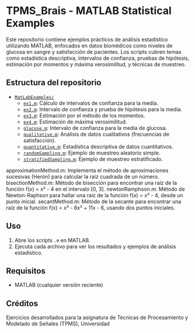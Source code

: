# TPMS_Brais - MATLAB Statistical Examples

Este repositorio contiene ejemplos prácticos de análisis estadístico utilizando MATLAB, enfocados en datos biomédicos como niveles de glucosa en sangre y satisfacción de pacientes. Los scripts cubren temas como estadística descriptiva, intervalos de confianza, pruebas de hipótesis, estimación por momentos y máxima verosimilitud, y técnicas de muestreo.

## Estructura del repositorio

- [`MatLabExamples/`](TPMS_Brais/MatLabExamples)
  - [`ex1.m`](TPMS_Brais/MatLabExamples/ex1.m): Cálculo de intervalos de confianza para la media.
  - [`ex2.m`](TPMS_Brais/MatLabExamples/ex2.m): Intervalo de confianza y prueba de hipótesis para la media.
  - [`ex3.m`](TPMS_Brais/MatLabExamples/ex3.m): Estimación por el método de los momentos.
  - [`ex4.m`](TPMS_Brais/MatLabExamples/ex4.m): Estimación de máxima verosimilitud.
  - [`glucose.m`](TPMS_Brais/MatLabExamples/glucose.m): Intervalo de confianza para la media de glucosa.
  - [`qualitative.m`](TPMS_Brais/MatLabExamples/qualitative.m): Análisis de datos cualitativos (frecuencias de satisfacción).
  - [`quantitative.m`](TPMS_Brais/MatLabExamples/quantitative.m): Estadística descriptiva de datos cuantitativos.
  - [`randomSampling.m`](TPMS_Brais/MatLabExamples/randomSampling.m): Ejemplo de muestreo aleatorio simple.
  - [`stratifiedSampling.m`](TPMS_Brais/MatLabExamples/stratifiedSampling.m): Ejemplo de muestreo estratificado.

approximationMethod.m: Implementa el método de aproximaciones sucesivas (Herón) para calcular la raíz cuadrada de un número.
bisectionMethod.m: Método de bisección para encontrar una raíz de la función f(x) = x² - 4 en el intervalo [0, 3].
newtonRamphson.m: Método de Newton-Raphson para hallar una raíz de la función f(x) = x² - 4, desde un punto inicial.
secantMethod.m: Método de la secante para encontrar una raíz de la función f(x) = x³ - 6x² + 11x - 6, usando dos puntos iniciales.

## Uso

1. Abre los scripts `.m` en MATLAB.
2. Ejecuta cada archivo para ver los resultados y ejemplos de análisis estadístico.

## Requisitos

- MATLAB (cualquier versión reciente)

## Créditos

Ejercicios desarrollados para la asignatura de Técnicas de Procesamiento y Modelado de Señales (TPMS), Universidad
